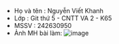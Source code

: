 - Họ và tên : Nguyễn Viết Khanh
- Lớp : Git thứ 5 - CNTT VA 2 - K65
- MSSV : 242630950
- Ảnh MH bài làm:
  ![image](https://github.com/user-attachments/assets/af8fbe57-6a5a-4533-b053-484c44fe6b2e)
